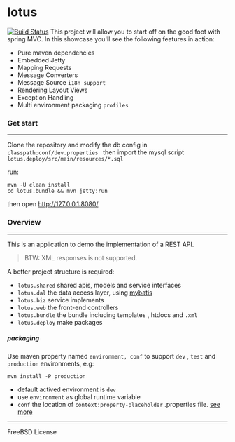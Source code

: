 
lotus
===
[![Build Status](https://travis-ci.org/mycoin/lotus.svg?branch=master)](https://travis-ci.org/mycoin/lotus)
This project will allow you to start off on the good foot with spring MVC. In this showcase you'll see the following features in action:

- Pure maven dependencies
- Embedded Jetty
- Mapping Requests
- Message Converters
- Message Source `i18n support`
- Rendering Layout Views
- Exception Handling
- Multi environment packaging `profiles`


### Get start
---
Clone the repository and modify the db config in `classpath:conf/dev.properties `  then import the mysql script `lotus.deploy/src/main/resources/*.sql `

run:

```shell
mvn -U clean install
cd lotus.bundle && mvn jetty:run
```

then open http://127.0.0.1:8080/

### Overview
---
This is an application to demo the implementation of a REST API.
> BTW: XML responses is not supported.

A better project structure is required:

- `lotus.shared` shared apis, models and service interfaces
- `lotus.dal` the data access layer, using [mybatis ](https://github.com/mybatis/)
- `lotus.biz` service implements
- `lotus.web` the front-end controllers
- `lotus.bundle` the bundle including templates , htdocs and `.xml`
- `lotus.deploy` make packages

##### packaging

Use maven property named `environment, conf`  to  support `dev` , `test`  and `production` environments, e.g:

```
mvn install -P production
```

- default actived environment is `dev`
- use `environment` as global runtime variable
- `conf` the location of `context:property-placeholder` .properties file. [see more](https://github.com/mycoin/lotus/blob/master/pom.xml)

---

FreeBSD License
